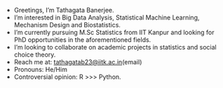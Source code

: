 - Greetings, I’m Tathagata Banerjee.
- I’m interested in Big Data Analysis, Statistical Machine Learning, Mechanism Design and Biostatistics.
- I’m currently pursuing M.Sc Statistics from IIT Kanpur and looking for PhD opportunities in the aforementioned fields.
- I’m looking to collaborate on academic projects in statistics and social choice theory.
- Reach me at: tathagatab23@iitk.ac.in(email)
- Pronouns: He/Him
- Controversial opinion: R >>> Python.

<!---
tathagatab2023/tathagatab2023 is a ✨ special ✨ repository because its `README.md` (this file) appears on your GitHub profile.
You can click the Preview link to take a look at your changes.
--->
